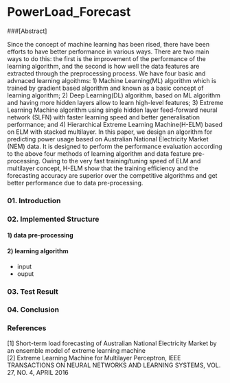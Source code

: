 # PowerLoad_Forecast

###[Abstract]

Since the concept of machine learning has been rised, there have been efforts to have better performance in various ways. There are two main ways to do this: the first is the improvement of the performance of the learning algorithm, and the second is how well the data features are extracted through the preprocessing process. We have four basic and advnaced learning algoithms: 1) Machine Learning(ML) algorithm which is trained by gradient based algorithm and known as a basic concept of learning algorithm; 2) Deep Learning(DL) algorithm, based on ML algorithm and having more hidden layers allow to learn high-level features; 3) Extreme Learning Machine algorithm using single hidden layer feed-forward neural network (SLFN) with faster learning speed and better generalisation performance; and 4) Hierarchical Extreme Learning Machine(H-ELM) based on ELM with stacked multilayer. In this paper, we design an algorithm for predicting power usage based on Australian National Electricity Market (NEM) data. It is designed to perform the performance evaluation according to the above four methods of learning algorithm and data feature pre-processing. Owing to the very fast training/tuning speed of ELM and multilayer concept, H-ELM show that the training efficiency and the forecasting accuracy are superior over the competitive algorithms and get better performance due to data pre-processing.


### 01. Introduction

### 02. Implemented Structure

#### 1) data pre-processing


#### 2) learning algorithm

- input
- ouput

### 03. Test Result

### 04. Conclusion

### References

[1] Short-term load forecasting of Australian National Electricity Market by an ensemble model of extreme learning machine  
[2] Extreme Learning Machine for Multilayer Perceptron, IEEE TRANSACTIONS ON NEURAL NETWORKS AND LEARNING SYSTEMS, VOL. 27, NO. 4, APRIL 2016
